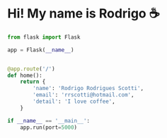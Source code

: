 # Hi! My name is Rodrigo :coffee:

```python
from flask import Flask

app = Flask(__name__)


@app.route('/')
def home():
    return {
        'name': 'Rodrigo Rodrigues Scotti',
        'email': 'rrscotti@hotmail.com',
        'detail': 'I love coffee',
    }

if __name__ == '__main__':
    app.run(port=5000)
```
